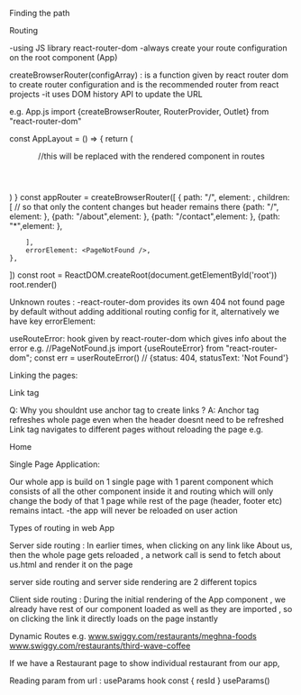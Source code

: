 Finding the path

Routing

-using JS library react-router-dom
-always create your route configuration on the root component (App)

createBrowserRouter(configArray) : is a function given by react router dom to create router configuration and is the recommended router from react projects
-it uses DOM history API to update the URL

e.g. App.js
import {createBrowserRouter, RouterProvider, Outlet} from "react-router-dom"

const AppLayout = () => {
    return (
        <div className="app">
            <Header />
            <Outlet /> //this will be replaced with the rendered component in routes
        </div>
    )
}
const appRouter = createBrowserRouter([
    {
        path: "/",
        element: <AppLayout />,
        children: [ // so that only the content changes but header remains there
            {path: "/", element: <Body />},
            {path: "/about",element: <About />},
            {path: "/contact",element: <Contact />},
            {path: "*",element: <Contact />},

        ],
        errorElement: <PageNotFound />,
    },
])
const root = ReactDOM.createRoot(document.getElementById('root'))
root.render(<RouterProvider router={appRouter} />)

Unknown routes : 
-react-router-dom provides its own 404 not found page by default without adding additional routing config for it, alternatively we have key errorElement: <PageNotFound />

useRouteError: hook given by react-router-dom which gives info about the error
e.g. //PageNotFound.js
import {useRouteError} from "react-router-dom";
const err = userRouteError() // {status: 404, statusText: 'Not Found'}

Linking the pages:

Link tag

Q: Why you shouldnt use <a> anchor tag to create links ?
A: Anchor tag refreshes whole page even when the header doesnt need to be refreshed
Link tag navigates to different pages without reloading the page
e.g.
<Link to="/">Home</Link>


Single Page Application:

Our whole app is build on 1 single page with 1 parent component which consists of all the other component inside it and routing which will only change the body of that 1 page while rest of the page (header, footer etc) remains intact.
-the app will never be reloaded on user action 

Types of routing in web App

Server side routing : In earlier times, when clicking on any link like About us, then the whole page gets reloaded , a network call is send to fetch about us.html and render it on the page

server side routing and server side rendering are 2 different topics

Client side routing : During the initial rendering of the App component , we already have rest of our component loaded as well as they are imported , so on clicking the link it directly loads on the page instantly

Dynamic Routes
e.g.
www.swiggy.com/restaurants/meghna-foods
www.swiggy.com/restaurants/third-wave-coffee

If we have a Restaurant page to show individual restaurant from our app, 

Reading param from url : useParams hook
const { resId } useParams()